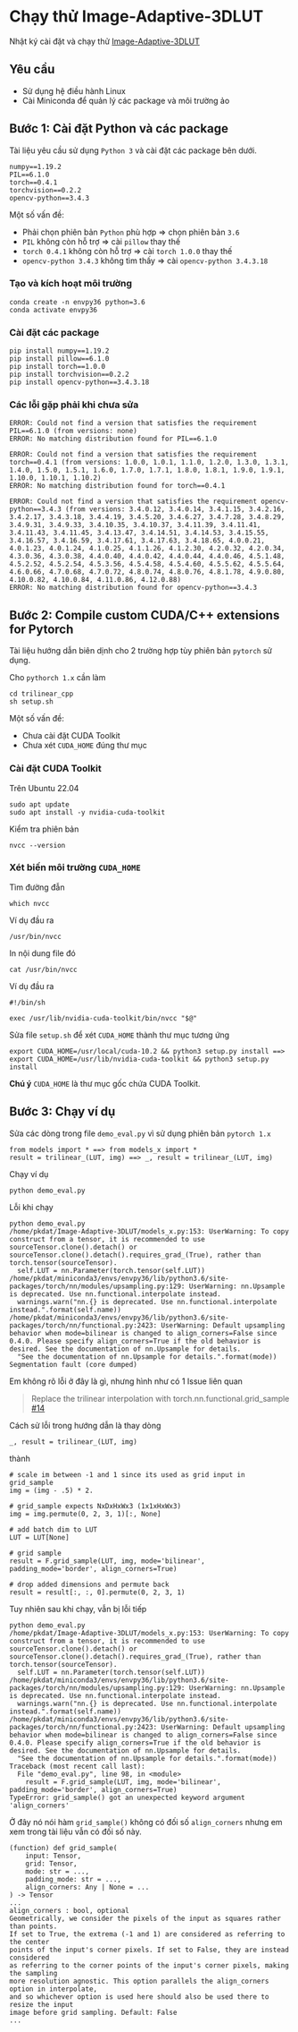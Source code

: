 # Chạy thử Image-Adaptive-3DLUT
Nhật ký cài đặt và chạy thử [Image-Adaptive-3DLUT](github.com/HuiZeng/Image-Adaptive-3DLUT)

## Yêu cầu
- Sử dụng hệ điều hành Linux
- Cài Miniconda để quản lý các package và môi trường ảo

## Bước 1: Cài đặt Python và các package
Tài liệu yêu cầu sử dụng `Python 3` và cài đặt các package bên dưới.
```
numpy==1.19.2
PIL==6.1.0
torch==0.4.1
torchvision==0.2.2
opencv-python==3.4.3
```
Một số vấn đề:
- Phải chọn phiên bản `Python` phù hợp => chọn phiên bản `3.6`
- `PIL` không còn hỗ trợ => cài `pillow` thay thế
- `torch 0.4.1` không còn hỗ trợ => cài `torch 1.0.0` thay thế
- `opencv-python 3.4.3` không tìm thấy => cài `opencv-python 3.4.3.18`

### Tạo và kích hoạt môi trường
```
conda create -n envpy36 python=3.6
conda activate envpy36
```
### Cài đặt các package
```
pip install numpy==1.19.2
pip install pillow==6.1.0
pip install torch==1.0.0
pip install torchvision==0.2.2
pip install opencv-python==3.4.3.18
```
### Các lỗi gặp phải khi chưa sửa
```
ERROR: Could not find a version that satisfies the requirement PIL==6.1.0 (from versions: none)
ERROR: No matching distribution found for PIL==6.1.0
```
```
ERROR: Could not find a version that satisfies the requirement torch==0.4.1 (from versions: 1.0.0, 1.0.1, 1.1.0, 1.2.0, 1.3.0, 1.3.1, 1.4.0, 1.5.0, 1.5.1, 1.6.0, 1.7.0, 1.7.1, 1.8.0, 1.8.1, 1.9.0, 1.9.1, 1.10.0, 1.10.1, 1.10.2)
ERROR: No matching distribution found for torch==0.4.1
```
```
ERROR: Could not find a version that satisfies the requirement opencv-python==3.4.3 (from versions: 3.4.0.12, 3.4.0.14, 3.4.1.15, 3.4.2.16, 3.4.2.17, 3.4.3.18, 3.4.4.19, 3.4.5.20, 3.4.6.27, 3.4.7.28, 3.4.8.29, 3.4.9.31, 3.4.9.33, 3.4.10.35, 3.4.10.37, 3.4.11.39, 3.4.11.41, 3.4.11.43, 3.4.11.45, 3.4.13.47, 3.4.14.51, 3.4.14.53, 3.4.15.55, 3.4.16.57, 3.4.16.59, 3.4.17.61, 3.4.17.63, 3.4.18.65, 4.0.0.21, 4.0.1.23, 4.0.1.24, 4.1.0.25, 4.1.1.26, 4.1.2.30, 4.2.0.32, 4.2.0.34, 4.3.0.36, 4.3.0.38, 4.4.0.40, 4.4.0.42, 4.4.0.44, 4.4.0.46, 4.5.1.48, 4.5.2.52, 4.5.2.54, 4.5.3.56, 4.5.4.58, 4.5.4.60, 4.5.5.62, 4.5.5.64, 4.6.0.66, 4.7.0.68, 4.7.0.72, 4.8.0.74, 4.8.0.76, 4.8.1.78, 4.9.0.80, 4.10.0.82, 4.10.0.84, 4.11.0.86, 4.12.0.88)
ERROR: No matching distribution found for opencv-python==3.4.3
```

## Bước 2: Compile custom CUDA/C++ extensions for Pytorch
Tài liệu hướng dẫn biên dịnh cho 2 trường hợp tùy phiên bản `pytorch` sử dụng.

Cho `pythorch 1.x` cần làm
```
cd trilinear_cpp
sh setup.sh
```
Một số vấn đề:
- Chưa cài đặt CUDA Toolkit
- Chưa xét `CUDA_HOME` đúng thư mục

### Cài đặt CUDA Toolkit
Trên Ubuntu 22.04
```
sudo apt update
sudo apt install -y nvidia-cuda-toolkit
```
Kiểm tra phiên bản
```
nvcc --version
```

### Xét biến môi trường `CUDA_HOME`
Tìm đường đẫn
```
which nvcc
```
Ví dụ đầu ra
```
/usr/bin/nvcc
```
In nội dung file đó
```
cat /usr/bin/nvcc
```
Ví dụ đầu ra
```
#!/bin/sh

exec /usr/lib/nvidia-cuda-toolkit/bin/nvcc "$@"
```
Sửa file `setup.sh` để xét `CUDA_HOME` thành thư mục tương ứng
```
export CUDA_HOME=/usr/local/cuda-10.2 && python3 setup.py install ==>
export CUDA_HOME=/usr/lib/nvidia-cuda-toolkit && python3 setup.py install
```
**Chú ý** `CUDA_HOME` là thư mục gốc chứa CUDA Toolkit.

## Bước 3: Chạy ví dụ
Sửa các dòng trong file `demo_eval.py` vì sử dụng phiên bản `pytorch 1.x`
```
from models import * ==> from models_x import *
result = trilinear_(LUT, img) ==> _, result = trilinear_(LUT, img)
```
Chạy ví dụ
```
python demo_eval.py
```
Lỗi khi chạy
```
python demo_eval.py
/home/pkdat/Image-Adaptive-3DLUT/models_x.py:153: UserWarning: To copy construct from a tensor, it is recommended to use sourceTensor.clone().detach() or sourceTensor.clone().detach().requires_grad_(True), rather than torch.tensor(sourceTensor).
  self.LUT = nn.Parameter(torch.tensor(self.LUT))
/home/pkdat/miniconda3/envs/envpy36/lib/python3.6/site-packages/torch/nn/modules/upsampling.py:129: UserWarning: nn.Upsample is deprecated. Use nn.functional.interpolate instead.
  warnings.warn("nn.{} is deprecated. Use nn.functional.interpolate instead.".format(self.name))
/home/pkdat/miniconda3/envs/envpy36/lib/python3.6/site-packages/torch/nn/functional.py:2423: UserWarning: Default upsampling behavior when mode=bilinear is changed to align_corners=False since 0.4.0. Please specify align_corners=True if the old behavior is desired. See the documentation of nn.Upsample for details.
  "See the documentation of nn.Upsample for details.".format(mode))
Segmentation fault (core dumped)
```
Em không rõ lỗi ở đây là gì, nhưng hình như có 1 Issue liên quan
> Replace the trilinear interpolation with torch.nn.functional.grid_sample [#14](https://github.com/HuiZeng/Image-Adaptive-3DLUT/issues/14)

Cách sử lỗi trong hướng dẫn là thay dòng
```
_, result = trilinear_(LUT, img)
```
thành
```
# scale im between -1 and 1 since its used as grid input in grid_sample
img = (img - .5) * 2.

# grid_sample expects NxDxHxWx3 (1x1xHxWx3)
img = img.permute(0, 2, 3, 1)[:, None]

# add batch dim to LUT
LUT = LUT[None]

# grid sample
result = F.grid_sample(LUT, img, mode='bilinear', padding_mode='border', align_corners=True)

# drop added dimensions and permute back
result = result[:, :, 0].permute(0, 2, 3, 1)
```
Tuy nhiên sau khi chạy, vẫn bị lỗi tiếp
```
python demo_eval.py 
/home/pkdat/Image-Adaptive-3DLUT/models_x.py:153: UserWarning: To copy construct from a tensor, it is recommended to use sourceTensor.clone().detach() or sourceTensor.clone().detach().requires_grad_(True), rather than torch.tensor(sourceTensor).
  self.LUT = nn.Parameter(torch.tensor(self.LUT))
/home/pkdat/miniconda3/envs/envpy36/lib/python3.6/site-packages/torch/nn/modules/upsampling.py:129: UserWarning: nn.Upsample is deprecated. Use nn.functional.interpolate instead.
  warnings.warn("nn.{} is deprecated. Use nn.functional.interpolate instead.".format(self.name))
/home/pkdat/miniconda3/envs/envpy36/lib/python3.6/site-packages/torch/nn/functional.py:2423: UserWarning: Default upsampling behavior when mode=bilinear is changed to align_corners=False since 0.4.0. Please specify align_corners=True if the old behavior is desired. See the documentation of nn.Upsample for details.
  "See the documentation of nn.Upsample for details.".format(mode))
Traceback (most recent call last):
  File "demo_eval.py", line 98, in <module>
    result = F.grid_sample(LUT, img, mode='bilinear', padding_mode='border', align_corners=True)
TypeError: grid_sample() got an unexpected keyword argument 'align_corners'
```
Ở đây nó nói hàm `grid_sample()` không có đối số `align_corners` nhưng em xem trong tài liệu vẫn có đối số này.
```
(function) def grid_sample(
    input: Tensor,
    grid: Tensor,
    mode: str = ...,
    padding_mode: str = ...,
    align_corners: Any | None = ...
) -> Tensor
...
align_corners : bool, optional
Geometrically, we consider the pixels of the input as squares rather than points.
If set to True, the extrema (-1 and 1) are considered as referring to the center
points of the input's corner pixels. If set to False, they are instead considered
as referring to the corner points of the input's corner pixels, making the sampling
more resolution agnostic. This option parallels the align_corners option in interpolate,
and so whichever option is used here should also be used there to resize the input
image before grid sampling. Default: False
...
```
